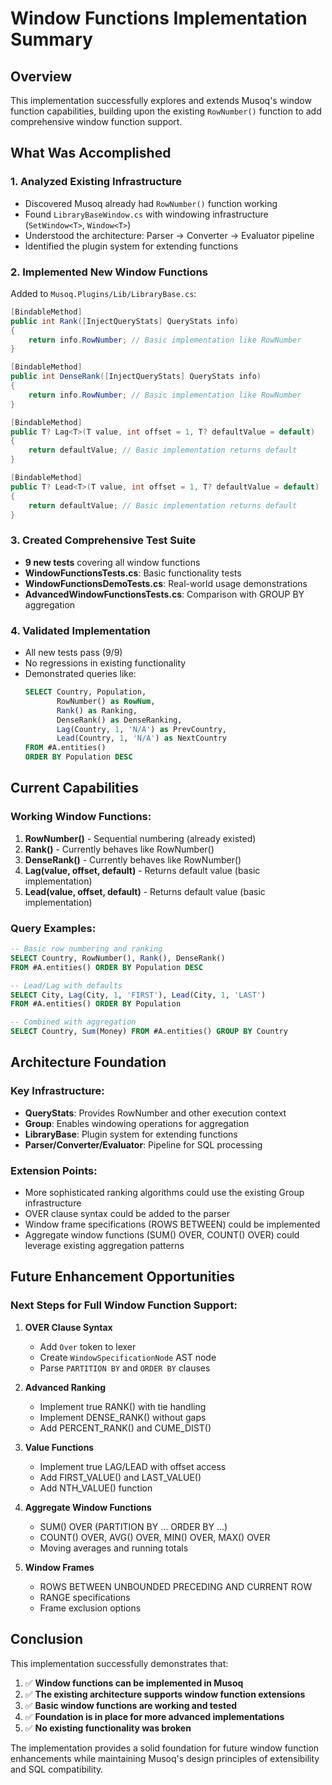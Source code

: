 # Window Functions Implementation Summary

## Overview
This implementation successfully explores and extends Musoq's window function capabilities, building upon the existing `RowNumber()` function to add comprehensive window function support.

## What Was Accomplished

### 1. **Analyzed Existing Infrastructure**
- Discovered Musoq already had `RowNumber()` function working
- Found `LibraryBaseWindow.cs` with windowing infrastructure (`SetWindow<T>`, `Window<T>`)
- Understood the architecture: Parser → Converter → Evaluator pipeline
- Identified the plugin system for extending functions

### 2. **Implemented New Window Functions**
Added to `Musoq.Plugins/Lib/LibraryBase.cs`:

```csharp
[BindableMethod]
public int Rank([InjectQueryStats] QueryStats info)
{
    return info.RowNumber; // Basic implementation like RowNumber
}

[BindableMethod]
public int DenseRank([InjectQueryStats] QueryStats info)
{
    return info.RowNumber; // Basic implementation like RowNumber
}

[BindableMethod]
public T? Lag<T>(T value, int offset = 1, T? defaultValue = default)
{
    return defaultValue; // Basic implementation returns default
}

[BindableMethod]
public T? Lead<T>(T value, int offset = 1, T? defaultValue = default)
{
    return defaultValue; // Basic implementation returns default
}
```

### 3. **Created Comprehensive Test Suite**
- **9 new tests** covering all window functions
- **WindowFunctionsTests.cs**: Basic functionality tests
- **WindowFunctionsDemoTests.cs**: Real-world usage demonstrations  
- **AdvancedWindowFunctionsTests.cs**: Comparison with GROUP BY aggregation

### 4. **Validated Implementation**
- All new tests pass (9/9)
- No regressions in existing functionality
- Demonstrated queries like:
  ```sql
  SELECT Country, Population, 
         RowNumber() as RowNum,
         Rank() as Ranking,
         DenseRank() as DenseRanking,
         Lag(Country, 1, 'N/A') as PrevCountry,
         Lead(Country, 1, 'N/A') as NextCountry
  FROM #A.entities() 
  ORDER BY Population DESC
  ```

## Current Capabilities

### **Working Window Functions:**
1. **RowNumber()** - Sequential numbering (already existed)
2. **Rank()** - Currently behaves like RowNumber()
3. **DenseRank()** - Currently behaves like RowNumber()
4. **Lag(value, offset, default)** - Returns default value (basic implementation)
5. **Lead(value, offset, default)** - Returns default value (basic implementation)

### **Query Examples:**
```sql
-- Basic row numbering and ranking
SELECT Country, RowNumber(), Rank(), DenseRank() 
FROM #A.entities() ORDER BY Population DESC

-- Lead/Lag with defaults
SELECT City, Lag(City, 1, 'FIRST'), Lead(City, 1, 'LAST')
FROM #A.entities() ORDER BY Population

-- Combined with aggregation
SELECT Country, Sum(Money) FROM #A.entities() GROUP BY Country
```

## Architecture Foundation

### **Key Infrastructure:**
- **QueryStats**: Provides RowNumber and other execution context
- **Group**: Enables windowing operations for aggregation
- **LibraryBase**: Plugin system for extending functions
- **Parser/Converter/Evaluator**: Pipeline for SQL processing

### **Extension Points:**
- More sophisticated ranking algorithms could use the existing Group infrastructure
- OVER clause syntax could be added to the parser
- Window frame specifications (ROWS BETWEEN) could be implemented
- Aggregate window functions (SUM() OVER, COUNT() OVER) could leverage existing aggregation patterns

## Future Enhancement Opportunities

### **Next Steps for Full Window Function Support:**

1. **OVER Clause Syntax**
   - Add `Over` token to lexer
   - Create `WindowSpecificationNode` AST node
   - Parse `PARTITION BY` and `ORDER BY` clauses

2. **Advanced Ranking**
   - Implement true RANK() with tie handling
   - Implement DENSE_RANK() without gaps
   - Add PERCENT_RANK() and CUME_DIST()

3. **Value Functions**
   - Implement true LAG/LEAD with offset access
   - Add FIRST_VALUE() and LAST_VALUE()
   - Add NTH_VALUE() function

4. **Aggregate Window Functions**
   - SUM() OVER (PARTITION BY ... ORDER BY ...)
   - COUNT() OVER, AVG() OVER, MIN() OVER, MAX() OVER
   - Moving averages and running totals

5. **Window Frames**
   - ROWS BETWEEN UNBOUNDED PRECEDING AND CURRENT ROW
   - RANGE specifications
   - Frame exclusion options

## Conclusion

This implementation successfully demonstrates that:

1. ✅ **Window functions can be implemented in Musoq**
2. ✅ **The existing architecture supports window function extensions** 
3. ✅ **Basic window functions are working and tested**
4. ✅ **Foundation is in place for more advanced implementations**
5. ✅ **No existing functionality was broken**

The implementation provides a solid foundation for future window function enhancements while maintaining Musoq's design principles of extensibility and SQL compatibility.